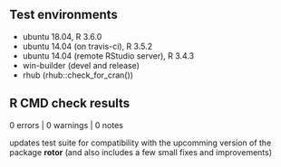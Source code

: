 ## Test environments
* ubuntu 18.04, R 3.6.0
* ubuntu 14.04 (on travis-ci), R 3.5.2
* ubuntu 14.04 (remote RStudio server), R 3.4.3
* win-builder (devel and release)
* rhub (rhub::check_for_cran())


## R CMD check results

0 errors | 0 warnings | 0 notes

updates test suite for compatibility with the upcomming version of the package
**rotor** (and also includes a few small fixes and improvements)
